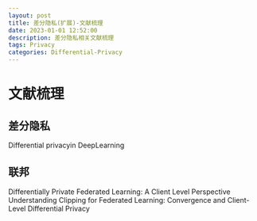 ```yaml
---
layout: post
title: 差分隐私(扩展)-文献梳理
date: 2023-01-01 12:52:00
description: 差分隐私相关文献梳理
tags: Privacy
categories: Differential-Privacy
---
```


# 文献梳理

## 差分隐私

Differential privacyin DeepLearning

## 联邦

Differentially Private Federated Learning: A Client Level Perspective
Understanding Clipping for Federated Learning: Convergence and Client-Level Differential Privacy
